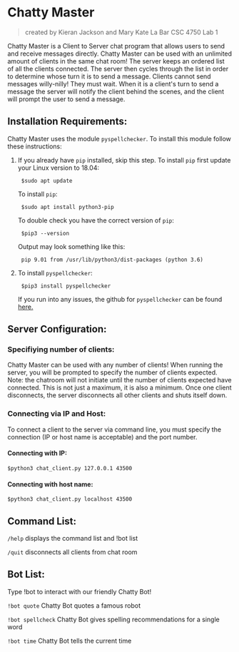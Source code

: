 # Chatty Master 
> created by Kieran Jackson and Mary Kate La Bar
> CSC 4750 Lab 1

Chatty Master is a Client to Server chat program that allows users to send and receive messages directly. Chatty Master can be used with an unlimited amount of clients in the same chat room! The server keeps an ordered list of all the clients connected. The server then cycles through the list in order to determine whose turn it is to send a message. Clients cannot send messages willy-nilly! They must wait. When it is a client's turn to send a message the server will notify the client behind the scenes, and the client will prompt the user to send a message.

## Installation Requirements:

Chatty Master uses the module `pyspellchecker`. To install this module follow these instructions:

1. If you already have `pip` installed, skip this step. To install `pip` first update your Linux version to 18.04:
	
		$sudo apt update

	To install `pip`:

		$sudo apt install python3-pip

	To double check you have the correct version of `pip`:

		$pip3 --version

	Output may look something like this:

		pip 9.01 from /usr/lib/python3/dist-packages (python 3.6)

2. To install `pyspellchecker`:

		$pip3 install pyspellchecker

	If you run into any issues, the github for `pyspellchecker` can be found [here.](https://github.com/barrust/pyspellchecker)

## Server Configuration:

### Specifiying number of clients:

Chatty Master can be used with any number of clients! When running the server, you will be prompted to specify the number of clients expected. Note: the chatroom will not initiate until the number of clients expected have connected. This is not just a maximum, it is also a minimum. Once one client disconnects, the server disconnects all other clients and shuts itself down.

### Connecting via IP and Host:

To connect a client to the server via command line, you must specify the connection (IP or host name is acceptable) and the port number.

#### Connecting with IP:
	
	$python3 chat_client.py 127.0.0.1 43500

#### Connecting with host name:	

	$python3 chat_client.py localhost 43500

## Command List:
	
   `/help` displays the command list and !bot list
  
   `/quit` disconnects all clients from chat room

## Bot List:

Type !bot to interact with our friendly Chatty Bot!
      
   `!bot quote` Chatty Bot quotes a famous robot

   `!bot spellcheck` Chatty Bot gives spelling recommendations for a single word
  
   `!bot time` Chatty Bot tells the current time

